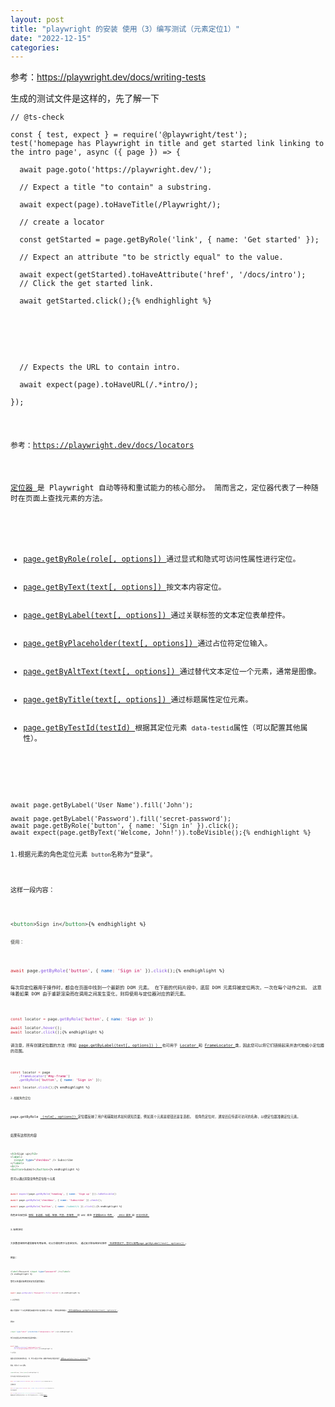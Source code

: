 ```yaml
---
layout: post
title: "playwright 的安装 使用（3）编写测试（元素定位1）"
date: "2022-12-15"
categories: 
---
```

<p>参考：<a href="https://playwright.dev/docs/writing-tests">https://playwright.dev/docs/writing-tests</a></p>

<p>生成的测试文件是这样的，先了解一下</p>

<pre>
<code>// @ts-check

const { test, expect } = require(&#39;@playwright/test&#39;);
test(&#39;homepage has Playwright in title and get started link linking to the intro page&#39;, async ({ page }) =&gt; {

&nbsp; await page.goto(&#39;https://playwright.dev/&#39;);

&nbsp; // Expect a title &quot;to contain&quot; a substring.

&nbsp; await expect(page).toHaveTitle(/Playwright/);

&nbsp; // create a locator

&nbsp; const getStarted = page.getByRole(&#39;link&#39;, { name: &#39;Get started&#39; });

&nbsp; // Expect an attribute &quot;to be strictly equal&quot; to the value.

&nbsp; await expect(getStarted).toHaveAttribute(&#39;href&#39;, &#39;/docs/intro&#39;);
&nbsp; // Click the get started link.

&nbsp; await getStarted.click();{% endhighlight %}

<p>&nbsp;</p>

<p>&nbsp; // Expects the URL to contain intro.<br />
&nbsp; await expect(page).toHaveURL(/.*intro/);<br />
});</p>

<p>参考：<a href="https://playwright.dev/docs/locators">https://playwright.dev/docs/locators</a></p>

<p><a href="https://playwright.dev/docs/api/class-locator" title="定位器">定位器 </a>是 Playwright 自动等待和重试能力的核心部分。 简而言之，定位器代表了一种随时在页面上查找元素的方法。</p>

<ul>
	<li><a href="https://playwright.dev/docs/locators#locate-by-role">page.getByRole(role[, options]) </a>通过显式和隐式可访问性属性进行定位。</li>
	<li><a href="https://playwright.dev/docs/locators#locate-by-text">page.getByText(text[, options]) </a>按文本内容定位。</li>
	<li><a href="https://playwright.dev/docs/locators#locate-by-label">page.getByLabel(text[, options]) </a>通过关联标签的文本定位表单控件。</li>
	<li><a href="https://playwright.dev/docs/locators#locate-by-placeholder">page.getByPlaceholder(text[, options]) </a>通过占位符定位输入。</li>
	<li><a href="https://playwright.dev/docs/locators#locate-by-alt-text">page.getByAltText(text[, options]) </a>通过替代文本定位一个元素，通常是图像。</li>
	<li><a href="https://playwright.dev/docs/locators#locate-by-title">page.getByTitle(text[, options]) </a>通过标题属性定位元素。</li>
	<li><a href="https://playwright.dev/docs/locators#locate-by-testid">page.getByTestId(testId) </a>根据其定位元素 <code>data-testid</code>属性（可以配置其他属性）。</li>
</ul>

<div class="codeBlockContainer_Ckt0 language-js theme-code-block">
<div class="codeBlockContent_biex">
<pre>
<code>await page.getByLabel(&#39;User Name&#39;).fill(&#39;John&#39;);

await page.getByLabel(&#39;Password&#39;).fill(&#39;secret-password&#39;);
await page.getByRole(&#39;button&#39;, { name: &#39;Sign in&#39; }).click();
await expect(page.getByText(&#39;Welcome, John!&#39;)).toBeVisible();{% endhighlight %}

<p>1.根据元素的角色定位元素 <code>button</code>名称为&ldquo;登录&rdquo;。</p>

<p>这样一段内容：</p>

<pre>
<code><span style="color:#393a34"><span style="color:#393a34">&lt;</span><span style="color:#22863a">button</span><span style="color:#393a34">&gt;</span>Sign in<span style="color:#393a34">&lt;/</span><span style="color:#22863a">button</span><span style="color:#393a34">&gt;</span></span>{% endhighlight %}

<p><code><span style="color:#393a34"><span style="color:#393a34">使用：</span></span></code></p>

<pre>
<code><span style="color:#393a34"><span style="color:#cf222e">await</span> page<span style="color:#393a34">.</span><span style="color:#8250df">getByRole</span><span style="color:#393a34">(</span><span style="color:#c6105f">&#39;button&#39;</span><span style="color:#393a34">,</span> <span style="color:#393a34">{</span> <span style="color:#005cc5">name</span><span style="color:#d73a49">:</span> <span style="color:#c6105f">&#39;Sign in&#39;</span> <span style="color:#393a34">}</span><span style="color:#393a34">)</span><span style="color:#393a34">.</span><span style="color:#8250df">click</span><span style="color:#393a34">(</span><span style="color:#393a34">)</span><span style="color:#393a34">;</span></span>{% endhighlight %}

<p>每次将定位器用于操作时，都会在页面中找到一个最新的 DOM 元素。 在下面的代码片段中，底层 DOM 元素将被定位两次，一次在每个动作之前。 这意味着如果 DOM 由于重新渲染而在调用之间发生变化，则将使用与定位器对应的新元素。</p>

<pre>
<code><span style="color:#393a34"><span style="color:#cf222e">const</span> locator <span style="color:#d73a49">=</span> page<span style="color:#393a34">.</span><span style="color:#8250df">getByRole</span><span style="color:#393a34">(</span><span style="color:#c6105f">&#39;button&#39;</span><span style="color:#393a34">,</span> <span style="color:#393a34">{</span> <span style="color:#005cc5">name</span><span style="color:#d73a49">:</span> <span style="color:#c6105f">&#39;Sign in&#39;</span> <span style="color:#393a34">}</span><span style="color:#393a34">)</span>
</span>
<span style="color:#393a34"><span style="color:#cf222e">await</span> locator<span style="color:#393a34">.</span><span style="color:#8250df">hover</span><span style="color:#393a34">(</span><span style="color:#393a34">)</span><span style="color:#393a34">;</span>
</span><span style="color:#393a34"><span style="color:#cf222e">await</span> locator<span style="color:#393a34">.</span><span style="color:#8250df">click</span><span style="color:#393a34">(</span><span style="color:#393a34">)</span><span style="color:#393a34">;</span></span>{% endhighlight %}

<p>请注意，所有创建定位器的方法（例如 <a href="https://playwright.dev/docs/api/class-page#page-get-by-label">page.getByLabel(text[, options]) ） </a>也可用于 <a href="https://playwright.dev/docs/api/class-locator" title=" Locator">Locator </a>和 <a href="https://playwright.dev/docs/api/class-framelocator" title=" FrameLocator">FrameLocator </a>类，因此您可以将它们链接起来并迭代地缩小定位器的范围。</p>

<pre>
<code><span style="color:#393a34"><span style="color:#cf222e">const</span> locator <span style="color:#d73a49">=</span> page
</span><span style="color:#393a34">    <span style="color:#393a34">.</span><span style="color:#8250df">frameLocator</span><span style="color:#393a34">(</span><span style="color:#c6105f">&#39;#my-frame&#39;</span><span style="color:#393a34">)</span>
</span><span style="color:#393a34">    <span style="color:#393a34">.</span><span style="color:#8250df">getByRole</span><span style="color:#393a34">(</span><span style="color:#c6105f">&#39;button&#39;</span><span style="color:#393a34">,</span> <span style="color:#393a34">{</span> <span style="color:#005cc5">name</span><span style="color:#d73a49">:</span> <span style="color:#c6105f">&#39;Sign in&#39;</span> <span style="color:#393a34">}</span><span style="color:#393a34">)</span><span style="color:#393a34">;</span>
</span>
<span style="color:#393a34"><span style="color:#cf222e">await</span> locator<span style="color:#393a34">.</span><span style="color:#8250df">click</span><span style="color:#393a34">(</span><span style="color:#393a34">)</span><span style="color:#393a34">;</span></span>{% endhighlight %}

<p><code><span style="color:#393a34"><span style="color:#393a34">2.根据角色定位</span></span></code></p>

<p>page.getByRole <a href="https://playwright.dev/docs/api/class-page#page-get-by-role"> (role[, options]) </a>定位器反映了用户和辅助技术如何感知页面，例如某个元素是按钮还是复选框。 按角色定位时，通常还应传递可访问的名称，以便定位器准确定位元素。</p>

<p>如果有这样的内容</p>

<pre>
<code><span style="color:#393a34"><span style="color:#393a34">&lt;</span><span style="color:#22863a">h3</span><span style="color:#393a34">&gt;</span>Sign up<span style="color:#393a34">&lt;/</span><span style="color:#22863a">h3</span><span style="color:#393a34">&gt;</span>
</span><span style="color:#393a34"><span style="color:#393a34">&lt;</span><span style="color:#22863a">label</span><span style="color:#393a34">&gt;</span>
</span><span style="color:#393a34">  <span style="color:#393a34">&lt;</span><span style="color:#22863a">input</span><span style="color:#22863a"> </span><span style="color:#0550ae">type</span><span style="color:#393a34">=</span><span style="color:#393a34">&quot;</span><span style="color:#c6105f">checkbox</span><span style="color:#393a34">&quot;</span><span style="color:#22863a"> </span><span style="color:#393a34">/&gt;</span> Subscribe
</span><span style="color:#393a34"><span style="color:#393a34">&lt;/</span><span style="color:#22863a">label</span><span style="color:#393a34">&gt;</span>
</span><span style="color:#393a34"><span style="color:#393a34">&lt;</span><span style="color:#22863a">br</span><span style="color:#393a34">/&gt;</span>
</span><span style="color:#393a34"><span style="color:#393a34">&lt;</span><span style="color:#22863a">button</span><span style="color:#393a34">&gt;</span>Submit<span style="color:#393a34">&lt;/</span><span style="color:#22863a">button</span><span style="color:#393a34">&gt;</span></span>{% endhighlight %}

<p>您可以通过其隐含角色定位每个元素</p>

<pre>
<code><span style="color:#393a34"><span style="color:#cf222e">await</span> <span style="color:#8250df">expect</span><span style="color:#393a34">(</span>page<span style="color:#393a34">.</span><span style="color:#8250df">getByRole</span><span style="color:#393a34">(</span><span style="color:#c6105f">&#39;heading&#39;</span><span style="color:#393a34">,</span> <span style="color:#393a34">{</span> <span style="color:#005cc5">name</span><span style="color:#d73a49">:</span> <span style="color:#c6105f">&#39;Sign up&#39;</span> <span style="color:#393a34">}</span><span style="color:#393a34">)</span><span style="color:#393a34">)</span><span style="color:#393a34">.</span><span style="color:#8250df">toBeVisible</span><span style="color:#393a34">(</span><span style="color:#393a34">)</span>
</span>
<span style="color:#393a34"><span style="color:#cf222e">await</span> page<span style="color:#393a34">.</span><span style="color:#8250df">getByRole</span><span style="color:#393a34">(</span><span style="color:#c6105f">&#39;checkbox&#39;</span><span style="color:#393a34">,</span> <span style="color:#393a34">{</span> <span style="color:#005cc5">name</span><span style="color:#d73a49">:</span> <span style="color:#c6105f">&#39;Subscribe&#39;</span> <span style="color:#393a34">}</span><span style="color:#393a34">)</span><span style="color:#393a34">.</span><span style="color:#8250df">check</span><span style="color:#393a34">(</span><span style="color:#393a34">)</span><span style="color:#393a34">;</span>
</span>
<span style="color:#393a34"><span style="color:#cf222e">await</span> page<span style="color:#393a34">.</span><span style="color:#8250df">getByRole</span><span style="color:#393a34">(</span><span style="color:#c6105f">&#39;button&#39;</span><span style="color:#393a34">,</span> <span style="color:#393a34">{</span> <span style="color:#005cc5">name</span><span style="color:#d73a49">:</span> <span style="color:#36acaa">/</span><span style="color:#36acaa">submit</span><span style="color:#36acaa">/</span><span style="color:#36acaa">i</span> <span style="color:#393a34">}</span><span style="color:#393a34">)</span><span style="color:#393a34">.</span><span style="color:#8250df">click</span><span style="color:#393a34">(</span><span style="color:#393a34">)</span><span style="color:#393a34">;</span></span>{% endhighlight %}

<p>角色定位器包括 <a href="https://www.w3.org/TR/html-aria/#docconformance" rel="noopener noreferrer" target="_blank">按钮、复选框、标题、链接、列表、表格等， </a>的 W3C 规范 <a href="https://www.w3.org/TR/wai-aria-1.2/#roles" rel="noopener noreferrer" target="_blank">并遵循ARIA 角色 </a>、 <a href="https://www.w3.org/TR/wai-aria-1.2/#aria-attributes" rel="noopener noreferrer" target="_blank"> ARIA 属性 </a>和 <a href="https://w3c.github.io/accname/#dfn-accessible-name" rel="noopener noreferrer" target="_blank">可访问名称 </a></p>

<p>3.标签定位</p>

<p>大多数表单控件通常都有专用标签，可以方便地用于与表单交互。 通过其关联标签定位控件 <a href="https://playwright.dev/docs/api/class-page#page-get-by-label"> 在这种情况下，您可以使用page.getByLabel(text[, options]) </a>。</p>

<p>例如：</p>

<pre>
<code><span style="color:#393a34"><span style="color:#393a34">&lt;</span><span style="color:#22863a">label</span><span style="color:#393a34">&gt;</span>Password <span style="color:#393a34">&lt;</span><span style="color:#22863a">input</span><span style="color:#22863a"> </span><span style="color:#0550ae">type</span><span style="color:#393a34">=</span><span style="color:#393a34">&quot;</span><span style="color:#c6105f">password</span><span style="color:#393a34">&quot;</span><span style="color:#22863a"> </span><span style="color:#393a34">/&gt;</span><span style="color:#393a34">&lt;/</span><span style="color:#22863a">label</span><span style="color:#393a34">&gt;</span>
</span>{% endhighlight %}

<p>您可以在通过标签文本定位后填写输入</p>

<pre>
<code><span style="color:#393a34"><span style="color:#cf222e">await</span> page<span style="color:#393a34">.</span><span style="color:#8250df">getByLabel</span><span style="color:#393a34">(</span><span style="color:#c6105f">&#39;Password&#39;</span><span style="color:#393a34">)</span><span style="color:#393a34">.</span><span style="color:#8250df">fill</span><span style="color:#393a34">(</span><span style="color:#c6105f">&#39;secret&#39;</span><span style="color:#393a34">)</span><span style="color:#393a34">;</span></span>{% endhighlight %}

<p><code><span style="color:#393a34"><span style="color:#393a34">4.占位符定位</span></span></code></p>

<p>输入可能有一个占位符属性来提示用户应该输入什么值。 找到这样的输入 <a href="https://playwright.dev/docs/api/class-page#page-get-by-placeholder"> 您可以使用page.getByPlaceholder(text[, options]) </a>。</p>

<p>例如：</p>

<pre>
<code><span style="color:#393a34"><span style="color:#393a34">&lt;</span><span style="color:#22863a">input</span><span style="color:#22863a"> </span><span style="color:#0550ae">type</span><span style="color:#393a34">=</span><span style="color:#393a34">&quot;</span><span style="color:#c6105f">email</span><span style="color:#393a34">&quot;</span><span style="color:#22863a"> </span><span style="color:#0550ae">placeholder</span><span style="color:#393a34">=</span><span style="color:#393a34">&quot;</span><span style="color:#c6105f">name@example.com</span><span style="color:#393a34">&quot;</span><span style="color:#22863a"> </span><span style="color:#393a34">/&gt;</span></span>{% endhighlight %}

<p>您可以在通过占位符文本定位后填充输入：</p>

<pre>
<code><span style="color:#393a34"><span style="color:#cf222e">await</span> page
</span><span style="color:#393a34">    <span style="color:#393a34">.</span><span style="color:#8250df">getByPlaceholder</span><span style="color:#393a34">(</span><span style="color:#c6105f">&quot;name@example.com&quot;</span><span style="color:#393a34">)</span>
</span><span style="color:#393a34">    <span style="color:#393a34">.</span><span style="color:#8250df">fill</span><span style="color:#393a34">(</span><span style="color:#c6105f">&quot;playwright@microsoft.com&quot;</span><span style="color:#393a34">)</span><span style="color:#393a34">;</span></span>{% endhighlight %}

<p><code><span style="color:#393a34"><span style="color:#393a34">5.文字定位</span></span></code></p>

<p>根据元素包含的文本查找元素。 时，您可以通过子字符串、精确字符串或正则表达式进行 <a href="https://playwright.dev/docs/api/class-page#page-get-by-text"> 使用page.getByText(text[, options]) </a>匹配。</p>

<p>例如，考虑以下 DOM 结构。</p>

<pre>
<code><span style="color:#393a34"><span style="color:#393a34">&lt;</span><span style="color:#22863a">span</span><span style="color:#393a34">&gt;</span>Welcome, John<span style="color:#393a34">&lt;/</span><span style="color:#22863a">span</span><span style="color:#393a34">&gt;</span></span>{% endhighlight %}

<p>您可以通过元素包含的文本来定位该元素：</p>

<pre>
<code><span style="color:#393a34"><span style="color:#cf222e">await</span> <span style="color:#8250df">expect</span><span style="color:#393a34">(</span>page<span style="color:#393a34">.</span><span style="color:#8250df">getByText</span><span style="color:#393a34">(</span><span style="color:#c6105f">&#39;Welcome, John&#39;</span><span style="color:#393a34">)</span><span style="color:#393a34">)</span><span style="color:#393a34">.</span><span style="color:#8250df">toBeVisible</span><span style="color:#393a34">(</span><span style="color:#393a34">)</span><span style="color:#393a34">;</span></span>{% endhighlight %}

<p>设置精确匹配</p>

<pre>
<code><span style="color:#393a34"><span style="color:#cf222e">await</span> <span style="color:#8250df">expect</span><span style="color:#393a34">(</span>page<span style="color:#393a34">.</span><span style="color:#8250df">getByText</span><span style="color:#393a34">(</span><span style="color:#c6105f">&#39;Welcome, John&#39;</span><span style="color:#393a34">,</span> <span style="color:#393a34">{</span> <span style="color:#005cc5">exact</span><span style="color:#d73a49">:</span> <span style="color:#005cc5">true</span> <span style="color:#393a34">}</span><span style="color:#393a34">)</span><span style="color:#393a34">)</span><span style="color:#393a34">.</span><span style="color:#8250df">toBeVisible</span><span style="color:#393a34">(</span><span style="color:#393a34">)</span><span style="color:#393a34">;</span></span>{% endhighlight %}

<p>与正则表达式匹配</p>

<pre>
<code><span style="color:#393a34"><span style="color:#cf222e">await</span> <span style="color:#8250df">expect</span><span style="color:#393a34">(</span>page<span style="color:#393a34">.</span><span style="color:#8250df">getByText</span><span style="color:#393a34">(</span><span style="color:#36acaa">/</span><span style="color:#36acaa">welcome, [A-Za-z]+$</span><span style="color:#36acaa">/</span><span style="color:#36acaa">i</span><span style="color:#393a34">)</span><span style="color:#393a34">)</span><span style="color:#393a34">.</span><span style="color:#8250df">toBeVisible</span><span style="color:#393a34">(</span><span style="color:#393a34">)</span><span style="color:#393a34">;</span></span>{% endhighlight %}

<p>建议使用文本定位器来查找非交互式元素，例如 <code>div</code>, <code>span</code>, <code>p</code>等。对于交互式元素，如 <code>button</code>, <code>a</code>, <code>input</code>等使用 <a href="https://playwright.dev/docs/locators#locate-by-role">角色定位器 </a>。</p>

<p>&nbsp;</p>

<p>&nbsp;</p>
</div>
</div>

